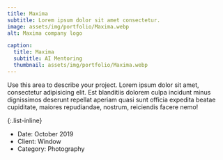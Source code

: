 ```yaml
---
title: Maxima
subtitle: Lorem ipsum dolor sit amet consectetur.
image: assets/img/portfolio/Maxima.webp
alt: Maxima company logo

caption:
  title: Maxima
  subtitle: AI Mentoring
  thumbnail: assets/img/portfolio/Maxima.webp
---
```

Use this area to describe your project. Lorem ipsum dolor sit amet, consectetur adipisicing elit. Est blanditiis dolorem culpa incidunt minus dignissimos deserunt repellat aperiam quasi sunt officia expedita beatae cupiditate, maiores repudiandae, nostrum, reiciendis facere nemo!

{:.list-inline}
- Date: October 2019
- Client: Window
- Category: Photography

